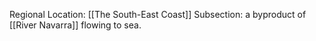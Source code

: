 Regional Location: [[The South-East Coast]]
Subsection: a byproduct of [[River Navarra]] flowing to sea. 